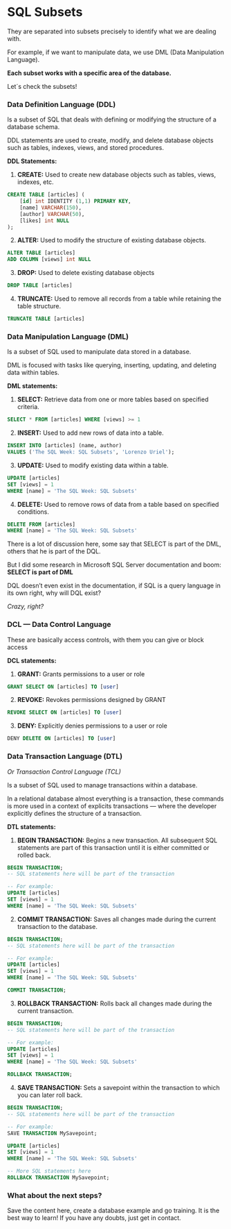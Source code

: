 # SQL Subsets
They are separated into subsets precisely to identify what we are dealing with.

For example, if we want to manipulate data, we use DML (Data Manipulation Language).

**Each subset works with a specific area of ​​the database.**

Let´s check the subsets!

### Data Definition Language (DDL)
Is a subset of SQL that deals with defining or modifying the structure of a database schema.

DDL statements are used to create, modify, and delete database objects such as tables, indexes, views, and stored procedures.

**DDL Statements:**

1. **CREATE:** Used to create new database objects such as tables, views, indexes, etc.
```sql
CREATE TABLE [articles] ( 
    [id] int IDENTITY (1,1) PRIMARY KEY, 
    [name] VARCHAR(150), 
    [author] VARCHAR(50),
    [likes] int NULL
);
```

2. **ALTER:** Used to modify the structure of existing database objects.
```sql
ALTER TABLE [articles]
ADD COLUMN [views] int NULL
```

3. **DROP:** Used to delete existing database objects
```sql
DROP TABLE [articles]
```

4. **TRUNCATE:** Used to remove all records from a table while retaining the table structure.
```sql
TRUNCATE TABLE [articles]
```

### Data Manipulation Language (DML)
Is a subset of SQL used to manipulate data stored in a database.

DML is focused with tasks like querying, inserting, updating, and deleting data within tables.

**DML statements:**

1. **SELECT:** Retrieve data from one or more tables based on specified criteria.
```sql
SELECT * FROM [articles] WHERE [views] >= 1
```

2. **INSERT:** Used to add new rows of data into a table.
```sql
INSERT INTO [articles] (name, author) 
VALUES ('The SQL Week: SQL Subsets', 'Lorenzo Uriel');
```

3. **UPDATE:** Used to modify existing data within a table.
```sql
UPDATE [articles] 
SET [views] = 1
WHERE [name] = 'The SQL Week: SQL Subsets'
```

4. **DELETE:** Used to remove rows of data from a table based on specified conditions.
```sql
DELETE FROM [articles] 
WHERE [name] = 'The SQL Week: SQL Subsets'
```

There is a lot of discussion here, some say that SELECT is part of the DML, others that he is part of the DQL.

But I did some research in Microsoft SQL Server documentation and boom: **SELECT is part of DML**

DQL doesn’t even exist in the documentation, if SQL is a query language in its own right, why will DQL exist?

*Crazy, right?*

### DCL — Data Control Language
These are basically access controls, with them you can give or block access

**DCL statements:**

1. **GRANT:** Grants permissions to a user or role
```sql
GRANT SELECT ON [articles] TO [user]
```

2. **REVOKE:** Revokes permissions designed by GRANT
```sql
REVOKE SELECT ON [articles] TO [user]
```

3. **DENY:** Explicitly denies permissions to a user or role
```sql
DENY DELETE ON [articles] TO [user]
```

### Data Transaction Language (DTL)
*Or Transaction Control Language (TCL)*

Is a subset of SQL used to manage transactions within a database.

In a relational database almost everything is a transaction, these commands is more used in a context of explicits transactions — where the developer explicitly defines the structure of a transaction.

**DTL statements:**

1. **BEGIN TRANSACTION:** Begins a new transaction. All subsequent SQL statements are part of this transaction until it is either committed or rolled back.
```sql
BEGIN TRANSACTION;
-- SQL statements here will be part of the transaction

-- For example:
UPDATE [articles] 
SET [views] = 1
WHERE [name] = 'The SQL Week: SQL Subsets'
```

2. **COMMIT TRANSACTION:** Saves all changes made during the current transaction to the database.
```sql
BEGIN TRANSACTION;
-- SQL statements here will be part of the transaction

-- For example:
UPDATE [articles] 
SET [views] = 1
WHERE [name] = 'The SQL Week: SQL Subsets'

COMMIT TRANSACTION;
```

3. **ROLLBACK TRANSACTION:** Rolls back all changes made during the current transaction.
```sql
BEGIN TRANSACTION;
-- SQL statements here will be part of the transaction

-- For example:
UPDATE [articles] 
SET [views] = 1
WHERE [name] = 'The SQL Week: SQL Subsets'

ROLLBACK TRANSACTION;
```

4. **SAVE TRANSACTION:** Sets a savepoint within the transaction to which you can later roll back.
```sql
BEGIN TRANSACTION;
-- SQL statements here will be part of the transaction

-- For example:
SAVE TRANSACTION MySavepoint;

UPDATE [articles] 
SET [views] = 1
WHERE [name] = 'The SQL Week: SQL Subsets'

-- More SQL statements here
ROLLBACK TRANSACTION MySavepoint;
```
### What about the next steps?

Save the content here, create a database example and go training. It is the best way to learn!
If you have any doubts, just get in contact.